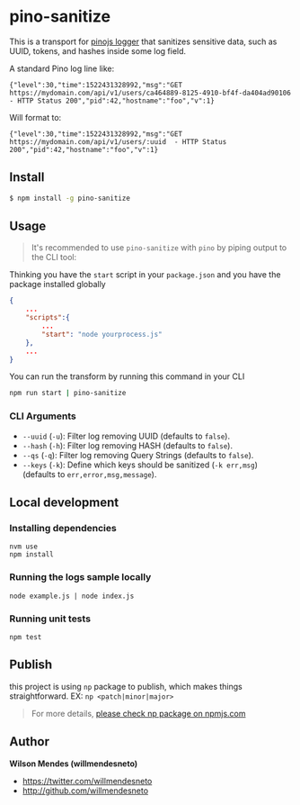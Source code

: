 # pino-sanitize

This is a transport for [pinojs logger](https://github.com/pinojs/pino) that sanitizes sensitive data, such as UUID, tokens, and hashes inside some log field.

A standard Pino log line like:

```
{"level":30,"time":1522431328992,"msg":"GET https://mydomain.com/api/v1/users/ca464889-8125-4910-bf4f-da404ad90106  - HTTP Status 200","pid":42,"hostname":"foo","v":1}
```

Will format to:

```
{"level":30,"time":1522431328992,"msg":"GET https://mydomain.com/api/v1/users/:uuid  - HTTP Status 200","pid":42,"hostname":"foo","v":1}
```

## Install

```sh
$ npm install -g pino-sanitize
```

## Usage

> It's recommended to use `pino-sanitize` with `pino` by piping output to the CLI tool:

Thinking you have the `start` script in your `package.json` and you have the package installed globally

```json
{
    ...
    "scripts":{
        ...
        "start": "node yourprocess.js"
    },
    ...
}
```

You can run the transform by running this command in your CLI

```sh
npm run start | pino-sanitize
```

### CLI Arguments

- `--uuid` (`-u`): Filter log removing UUID (defaults to `false`).
- `--hash` (`-h`): Filter log removing HASH (defaults to `false`).
- `--qs` (`-q`): Filter log removing Query Strings (defaults to `false`).
- `--keys` (`-k`): Define which keys should be sanitized (`-k err,msg`) (defaults to `err,error,msg,message`).

## Local development

### Installing dependencies

```
nvm use
npm install
```

### Running the logs sample locally

```
node example.js | node index.js
```

### Running unit tests

```
npm test
```

## Publish

this project is using `np` package to publish, which makes things straightforward. EX: `np <patch|minor|major>`

> For more details, [please check np package on npmjs.com](https://www.npmjs.com/package/np)

## Author

**Wilson Mendes (willmendesneto)**

- <https://twitter.com/willmendesneto>
- <http://github.com/willmendesneto>
